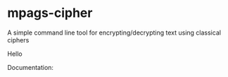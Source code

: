 # mpags-cipher
A simple command line tool for encrypting/decrypting text using classical ciphers

Hello 

Documentation: